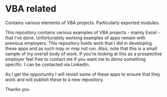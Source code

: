 # VBA related
Contains various elements of VBA projects.  Particularly exported modules.

This repository contains various examples of VBA projects - mainly Excel - that I've done.  Unfortunately working examples of apps remain with
previous employers.  This repository holds work that I did in developing these apps and as such may or may not run.  Also, note that this is a small sample of 
my overall body of work.
If you're looking at this as a prospective employer feel free to contact me if you want me to demo something specific.  I can be contacted via LinkedIn.

As I get the opportunity I will revisit some of these apps to ensure that they work and will publish these to a new repository.

Thanks you

